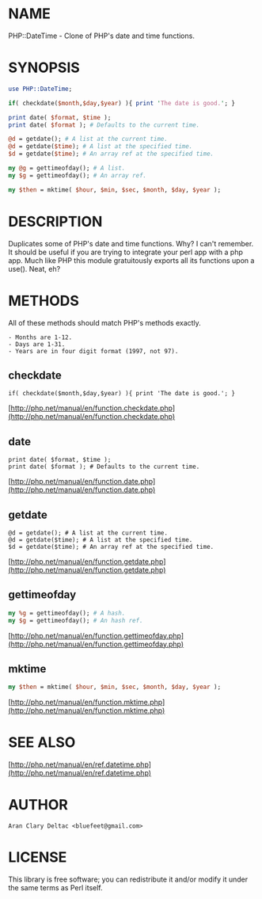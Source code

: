 # NAME

PHP::DateTime - Clone of PHP's date and time functions.

# SYNOPSIS

```perl
use PHP::DateTime;

if( checkdate($month,$day,$year) ){ print 'The date is good.'; }

print date( $format, $time );
print date( $format ); # Defaults to the current time.

@d = getdate(); # A list at the current time.
@d = getdate($time); # A list at the specified time.
$d = getdate($time); # An array ref at the specified time.

my @g = gettimeofday(); # A list.
my $g = gettimeofday(); # An array ref.

my $then = mktime( $hour, $min, $sec, $month, $day, $year );
```

# DESCRIPTION

Duplicates some of PHP's date and time functions.  Why?  I can't remember. 
It should be useful if you are trying to integrate your perl app with a php app. 
Much like PHP this module gratuitously exports all its functions upon a use(). 
Neat, eh?

# METHODS

All of these methods should match PHP's methods exactly.

```
- Months are 1-12.
- Days are 1-31.
- Years are in four digit format (1997, not 97).
```

## checkdate

```
if( checkdate($month,$day,$year) ){ print 'The date is good.'; }
```

[http://php.net/manual/en/function.checkdate.php](http://php.net/manual/en/function.checkdate.php)

## date

```
print date( $format, $time );
print date( $format ); # Defaults to the current time.
```

[http://php.net/manual/en/function.date.php](http://php.net/manual/en/function.date.php)

## getdate

```
@d = getdate(); # A list at the current time.
@d = getdate($time); # A list at the specified time.
$d = getdate($time); # An array ref at the specified time.
```

[http://php.net/manual/en/function.getdate.php](http://php.net/manual/en/function.getdate.php)

## gettimeofday

```perl
my %g = gettimeofday(); # A hash.
my $g = gettimeofday(); # An hash ref.
```

[http://php.net/manual/en/function.gettimeofday.php](http://php.net/manual/en/function.gettimeofday.php)

## mktime

```perl
my $then = mktime( $hour, $min, $sec, $month, $day, $year );
```

[http://php.net/manual/en/function.mktime.php](http://php.net/manual/en/function.mktime.php)

# SEE ALSO

[http://php.net/manual/en/ref.datetime.php](http://php.net/manual/en/ref.datetime.php)

# AUTHOR

```
Aran Clary Deltac <bluefeet@gmail.com>
```

# LICENSE

This library is free software; you can redistribute it and/or modify
it under the same terms as Perl itself.

